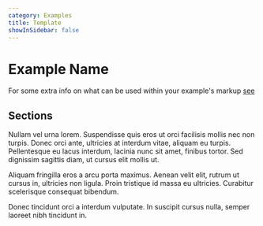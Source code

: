 ```yaml
---
category: Examples
title: Template
showInSidebar: false
---
```


# Example Name

For some extra info on what can be used within your example's markup [see](../../reference/docs/docs.mdx)

## Sections

Nullam vel urna lorem. Suspendisse quis eros ut orci facilisis mollis nec non turpis. Donec orci ante, ultricies at interdum vitae, aliquam eu turpis. Pellentesque eu lacus interdum, lacinia nunc sit amet, finibus tortor. Sed dignissim sagittis diam, ut cursus elit mollis ut.

<Example path="geometry/terrain" />

Aliquam fringilla eros a arcu porta maximus. Aenean velit elit, rutrum ut cursus in, ultricies non ligula. Proin tristique id massa eu ultricies. Curabitur scelerisque consequat bibendum.

<Tip type="info">Donec tincidunt orci a interdum vulputate. In suscipit cursus nulla, semper laoreet nibh tincidunt in.</Tip>
